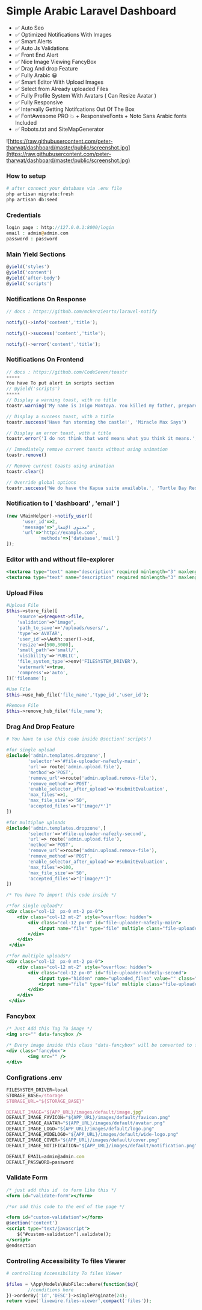 # Simple Arabic Laravel Dashboard

- ✅  Auto Seo
- ✅  Optimized Notifications With Images
- ✅  Smart Alerts
- ✅  Auto Js Validations
- ✅  Front End Alert
- ✅  Nice Image Viewing FancyBox
- ✅  Drag And drop Feature
- ✅  Fully Arabic 😀
- ✅  Smart Editor With Upload Images
- ✅  Select from Already uploaded Files
- ✅  Fully Profile System With Avatars ( Can Resize Avatar )
- ✅  Fully Responsive
- ✅  Intervally Getting Notifcations Out Of The Box
- ✅  FontAwesome PRO 💥 + ResponsiveFonts + Noto Sans Arabic fonts Included
- ✅  Robots.txt and SiteMapGenerator

![https://raw.githubusercontent.com/peter-tharwat/dashboard/master/public/screenshot.jpg](https://raw.githubusercontent.com/peter-tharwat/dashboard/master/public/screenshot.jpg)


### How to setup

```php
# after connect your database via .env file 
php artisan migrate:fresh
php artisan db:seed
```

### Credentials

```php
login page : http://127.0.0.1:8000/login
email : admin@admin.com
password : password
```

### Main Yield Sections

```jsx
@yield('styles')
@yield('content')
@yield('after-body')
@yield('scripts')
```

### Notifications On Response

```jsx
// docs : https://github.com/mckenziearts/laravel-notify

notify()->info('content','title');

notify()->success('content','title');

notify()->error('content','title');
```

### Notifications On Frontend

```jsx
// docs : https://github.com/CodeSeven/toastr
*****
You have To put alert in scripts section
// @yield('scripts')
*****
// Display a warning toast, with no title
toastr.warning('My name is Inigo Montoya. You killed my father, prepare to die!')

// Display a success toast, with a title
toastr.success('Have fun storming the castle!', 'Miracle Max Says')

// Display an error toast, with a title
toastr.error('I do not think that word means what you think it means.', 'Inconceivable!')

// Immediately remove current toasts without using animation
toastr.remove()

// Remove current toasts using animation
toastr.clear()

// Override global options
toastr.success('We do have the Kapua suite available.', 'Turtle Bay Resort', {timeOut: 5000})
```

### Notification to [ 'dashboard' , 'email' ]

```jsx
(new \MainHelper)->notify_user([
      'user_id'=>2,
      'message'=>"محتوى الإشعار" ,
      'url'=>"http://example.com",
			'methods'=>['database','mail']
]);
```

### Editor with and without file-explorer

```jsx
<textarea type="text" name="description" required minlength="3" maxlength="10000" class="form-control editor with-file-explorer" ></textarea>
<textarea type="text" name="description" required minlength="3" maxlength="10000" class="form-control editor"  ></textarea>
```

### Upload Files

```php
#Upload File
$this->store_file([
    'source'=>$request->file,
    'validation'=>"image",
    'path_to_save'=>'/uploads/users/',
    'type'=>'AVATAR', 
    'user_id'=>\Auth::user()->id,
    'resize'=>[500,3000],
    'small_path'=>'small/',
    'visibility'=>'PUBLIC',
    'file_system_type'=>env('FILESYSTEM_DRIVER'),
    'watermark'=>true,
    'compress'=>'auto',
])['filename'];

#Use File
$this->use_hub_file('file_name','type_id','user_id');

#Remove File
$this->remove_hub_file('file_name');
```

### Drag And Drop Feature

```php
# You have to use this code inside @section('scripts')

#for single upload
@include('admin.templates.dropzone',[
		'selector'=>'#file-uploader-nafezly-main',
		'url'=> route('admin.upload.file'),
		'method'=>'POST',
		'remove_url'=>route('admin.upload.remove-file'),
		'remove_method'=>'POST',
		'enable_selector_after_upload'=>'#submitEvaluation',
		'max_files'=>1,
		'max_file_size'=>'50',
		'accepted_files'=>"['image/*']"
])

#for multiplue uploads
@include('admin.templates.dropzone',[
		'selector'=>'#file-uploader-nafezly-second',
		'url'=> route('admin.upload.file'),
		'method'=>'POST',
		'remove_url'=>route('admin.upload.remove-file'),
		'remove_method'=>'POST',
		'enable_selector_after_upload'=>'#submitEvaluation',
		'max_files'=>100,
		'max_file_size'=>'50',
		'accepted_files'=>"['image/*']"
])
```

```jsx
/* You have To import this code inside */

/*for single upload*/
<div class="col-12  px-0 mt-2 px-0">
    <div class="col-12 mt-2" style="overflow: hidden">
        <div class="col-12 px-0" id="file-uploader-nafezly-main">
            <input name="file" type="file" multiple class="file-uploader-files" data-fileuploader-files="" style="opacity: 0" data-fileuploader-listInput="fileuploader-list-file-main" />
        </div> 
    </div>
 </div>

/*for multiple uploads*/
<div class="col-12  px-0 mt-2 px-0">
    <div class="col-12 mt-2" style="overflow: hidden">
        <div class="col-12 px-0" id="file-uploader-nafezly-second">
            <input type="hidden" name="uploaded_files" value="" class="file-uploader-uploaded-files">
            <input name="file" type="file" multiple class="file-uploader-files" data-fileuploader-files="" style="opacity: 0" />
        </div>
    </div>
 </div>
```

### Fancybox

```jsx
/* Just Add this Tag To image */
<img src="" data-fancybox />

/* Every image inside this class "data-fancybox" will be converted to fancy */
<div class="fancybox">
		<img src="" />
</div>
```

### Configrations .env

```jsx
FILESYSTEM_DRIVER=local
STORAGE_BASE=/storage
STORAGE_URL="${STORAGE_BASE}"

DEFAULT_IMAGE="${APP_URL}/images/default/image.jpg"
DEFAULT_IMAGE_FAVICON="${APP_URL}/images/default/favicon.png"
DEFAULT_IMAGE_AVATAR="${APP_URL}/images/default/avatar.png"
DEFAULT_IMAGE_LOGO="${APP_URL}/images/default/logo.png"
DEFAULT_IMAGE_WIDELOGO="${APP_URL}/images/default/wide-logo.png"
DEFAULT_IMAGE_COVER="${APP_URL}/images/default/cover.png"
DEFAULT_IMAGE_NOTIFICATION="${APP_URL}/images/default/notification.png"

DEFAULT_EMAIL=admin@admin.com
DEFAULT_PASSWORD=password
```

### Validate Form

```jsx
/* just add this id  to form like this */
<form id="validate-form"></form>

/*or add this code to the end of the page */

<form id="custom-validation"></form>
@section('content')
<script type="text/javascript">
	$("#custom-validation").validate();
</script>
@endsection
```

### Controlling Accessibility To files Viewer

```php
# controlling Accessibility To files Viewer

$files = \App\Models\HubFile::where(function($q){
		//conditions here
})->orderBy('id','DESC')->simplePaginate(24); 
return view('livewire.files-viewer',compact('files'));
```